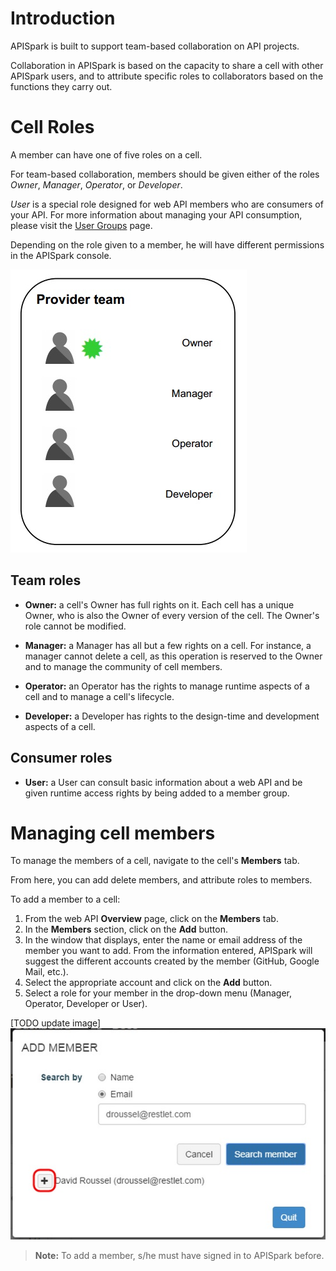 
# Introduction

APISpark is built to support team-based collaboration on API projects.

Collaboration in APISpark is based on the capacity to share a cell with other APISpark users, and to attribute specific roles to collaborators based on the functions they carry out.

# Cell Roles

A member can have one of five roles on a cell.

For team-based collaboration, members should be given either of the roles *Owner*, *Manager*, *Operator*, or *Developer*.

*User* is a special role designed for web API members who are consumers of your API. For more information about managing your API consumption, please visit the [User Groups](/publish/secure/user-groups "User Groups") page.

Depending on the role given to a member, he will have different permissions in the APISpark console.

![team work](images/07.jpg "team work")


## Team roles

 * **Owner:** a cell's Owner has full rights on it. Each cell has a unique Owner, who is also the Owner of every version of the cell. The Owner's role cannot be modified.

 * **Manager:** a Manager has all but a few rights on a cell. For instance, a manager cannot delete a cell, as this operation is reserved to the Owner and to manage the community of cell members.

 * **Operator:** an Operator has the rights to manage runtime aspects of a cell and to manage a cell's lifecycle.

 * **Developer:** a Developer has rights to the design-time and development aspects of a cell.


## Consumer roles

 * **User:** a User can consult basic information about a web API and be given runtime access rights by being added to a member group.


# Managing cell members

To manage the members of a cell, navigate to the cell's **Members** tab.

From here, you can add delete members, and attribute roles to members.

To add a member to a cell:

1. From the web API **Overview** page, click on the **Members** tab.
2. In the **Members** section, click on the **Add** button.
3. In the window that displays, enter the name or email address of the member you want to add. From the information entered, APISpark will suggest the different accounts created by the member (GitHub, Google Mail, etc.).
4. Select the appropriate account and click on the **Add** button.
5. Select a role for your member in the drop-down menu (Manager, Operator, Developer or User).

[TODO update image]
![Add member](images/addMemberToCell.jpg "Add member")

>**Note:** To add a member, s/he must have signed in to APISpark before.

<!---# Switch role perspective

Coming soon.
-->
